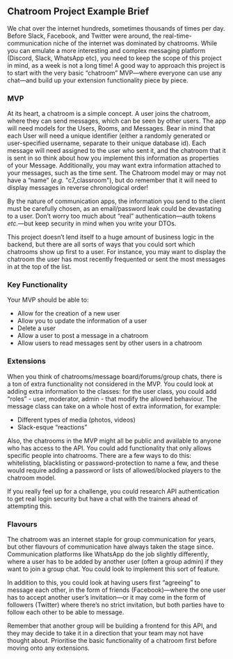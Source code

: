 ## Chatroom Project Example Brief
 
We chat over the internet hundreds, sometimes thousands of times per day. Before Slack, Facebook, and Twitter were around, the real-time-communication niche of the internet was dominated by chatrooms. While you can emulate a more interesting and complex messaging platform (Discord, Slack, WhatsApp etc), you need to keep the scope of this project in mind, as a week is not a long time! A good way to approach this project is to start with the very basic “chatroom” MVP—where everyone can use any chat—and build up your extension functionality piece by piece.

### MVP

At its heart, a chatroom is a simple concept. A user joins the chatroom, where they can send messages, which can be seen by other users. The app will need models for the Users, Rooms, and Messages. Bear in mind that each User will need a unique identifier (either a randomly generated or user-specified username, separate to their unique database id). Each message will need assigned to the user who sent it, and the chatroom that it is sent in so think about how you implement this information as properties of your Message. Additionally, you may want extra information attached to your messages, such as the time sent. The Chatroom model may or may not have a “name” (*e.g.* "c7_classroom"), but do remember that it will need to display messages in reverse chronological order!

By the nature of communication apps, the information you send to the client must be carefully chosen, as an email/password leak could be devastating to a user. Don’t worry too much about “real” authentication—auth tokens *etc.*—but keep security in mind when you write your DTOs.

This project doesn’t lend itself to a huge amount of business logic in the backend, but there are all sorts of ways that you could sort which chatrooms show up first to a user. For instance, you may want to display the chatroom the user has most recently frequented or sent the most messages in at the top of the list.

### Key Functionality

Your MVP should be able to:

* Allow for the creation of a new user
* Allow you to update the information of a user
* Delete a user
* Allow a user to post a message in a chatroom
* Allow users to read messages sent by other users in a chatroom

### Extensions

When you think of chatrooms/message board/forums/group chats, there is a ton of extra functionality not considered in the MVP. You could look at adding extra information to the classes: for the user class, you could add “roles”  - user, moderator, admin - that modify the allowed behaviour. The message class can take on a whole host of extra information, for example:

- Different types of media (photos, videos) 
- Slack-esque “reactions”

Also, the chatrooms in the MVP might all be public and available to anyone who has access to the API. You could add functionality that only allows specific people into chatrooms. There are a few ways to do this: whitelisting, blacklisting or password-protection to name a few, and these would require adding a password or lists of allowed/blocked players to the chatroom model.

If you really feel up for a challenge, you could research API authentication to get real login security but have a chat with the trainers ahead of attempting this.

### Flavours

The chatroom was an internet staple for group communication for years, but other flavours of communication have always taken the stage since. Communication platforms like WhatsApp do the job slightly differently, where a user has to be added by another user (often a group admin) if they want to join a group chat. You could look to implement this sort of feature.

In addition to this, you could look at having users first “agreeing” to message each other, in the form of friends (Facebook)—where the one user has to accept another user’s invitation—or it may come in the form of followers (Twitter) where there’s no strict invitation, but both parties have to follow each other to be able to message.

Remember that another group will be building a frontend for this API, and they may decide to take it in a direction that your team may not have thought about. Prioritise the basic functionality of a chatroom first before moving onto any extensions.